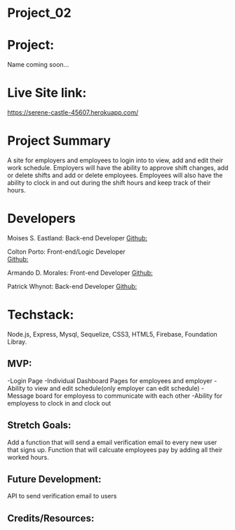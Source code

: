 # Project_02

# Project:  
Name coming soon...

# Live Site link: 
https://serene-castle-45607.herokuapp.com/

# Project Summary
A site for employers and employees to login into to view, add and edit their work schedule. Employers will have the ability to approve shift changes, add or delete shifts and add or delete employees. Employees will also have the ability to clock in and out during the shift hours and keep track of their hours.

# Developers
Moises S. Eastland: Back-end Developer
[Github:](https://github.com/MoisesEastalnd)

Colton Porto: Front-end/Logic Developer  
[Github:](https://github.com/csporto23)

Armando D. Morales: Front-end Developer 
[Github:](https://github.com/amorales944) 

Patrick Whynot: Back-end Developer 
[Github:](https://github.com/pwhynot)


# Techstack:
Node.js, Express, Mysql, Sequelize, CSS3, HTML5,
Firebase, Foundation Libray.

## MVP:
-Login Page
-Individual Dashboard Pages for employees and employer
-Ability to view and edit schedule(only employer can edit schedule)
-Message board for employess to communicate with each other
-Ability for employess to clock in and clock out

## Stretch Goals:
Add a function that will send a email verification email to every  new user that signs up.
Function that will calcuate employees pay by adding all their worked hours. 

## Future Development:
API to send verification email to users

## Credits/Resources:
